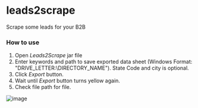# leads2scrape
Scrape some leads for your B2B

### How to use
1. Open _Leads2Scrape_ jar file
2. Enter keywords and path to save exported data sheet (Windows Format: "DRIVE_LETTER:\DIRECTORY_NAME\"). State Code and city is optional.
3. Click _Export_ button.
4. Wait until _Export_ button turns yellow again.
5. Check file path for file.

![image](https://github.com/soleilector/leads2scrape/assets/144566342/f0e0b365-58d1-463b-8786-618ec13b1edb)
